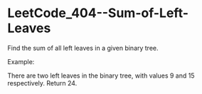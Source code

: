 # LeetCode_404--Sum-of-Left-Leaves

Find the sum of all left leaves in a given binary tree.

Example:



There are two left leaves in the binary tree, with values 9 and 15 respectively. Return 24.
